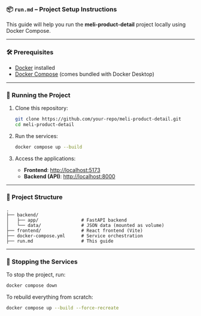 ### 📦 `run.md` – Project Setup Instructions

This guide will help you run the **meli-product-detail** project locally using Docker Compose.

---

### 🛠️ Prerequisites

* [Docker](https://www.docker.com/) installed
* [Docker Compose](https://docs.docker.com/compose/install/) (comes bundled with Docker Desktop)

---

### 🚀 Running the Project

1. Clone this repository:

   ```bash
   git clone https://github.com/your-repo/meli-product-detail.git
   cd meli-product-detail
   ```

2. Run the services:

   ```bash
   docker compose up --build
   ```

3. Access the applications:

   * **Frontend**: [http://localhost:5173](http://localhost:5173)
   * **Backend (API)**: [http://localhost:8000](http://localhost:8000)

---

### 💃 Project Structure

```
.
├── backend/
│   ├── app/                # FastAPI backend
│   └── data/               # JSON data (mounted as volume)
├── frontend/               # React frontend (Vite)
├── docker-compose.yml      # Service orchestration
├── run.md                  # This guide
```

---

### 🧹 Stopping the Services

To stop the project, run:

```bash
docker compose down
```

To rebuild everything from scratch:

```bash
docker compose up --build --force-recreate
```
